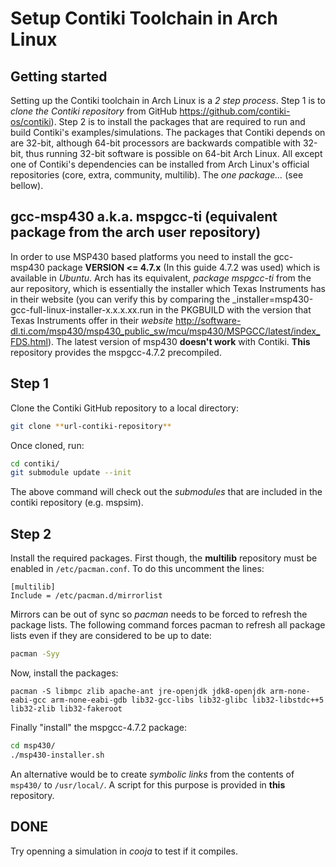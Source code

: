 # Setup Contiki Toolchain in Arch Linux

## Getting started
Setting up the Contiki toolchain in Arch Linux is a *2 step process*. Step 1 is to *clone the Contiki repository* from GitHub <https://github.com/contiki-os/contiki>). Step 2 is to install the packages that are required to run and build Contiki's examples/simulations. The packages that Contiki depends on are 32-bit, although 64-bit processors are backwards compatible with 32-bit, thus running 32-bit software is possible on 64-bit Arch Linux. All except
one of Contiki's dependencies can be installed from Arch Linux's official repositories (core, extra, community, multilib). The *one package...* (see bellow).

## gcc-msp430 a.k.a. mspgcc-ti (equivalent package from the arch user repository)
In order to use MSP430 based platforms you need to install the gcc-msp430 package **VERSION <= 4.7.x** (In this guide 4.7.2 was used) which is available in *Ubuntu*. Arch has its equivalent, *package mspgcc-ti* from the aur repository, which is essentially the installer which Texas Instruments has in their website (you can verify this by comparing the _installer=msp430-gcc-full-linux-installer-x.x.x.xx.run in the PKGBUILD with the version that Texas Instruments offer in their *website* <http://software-dl.ti.com/msp430/msp430_public_sw/mcu/msp430/MSPGCC/latest/index_FDS.html>). The latest version of msp430 **doesn't work** with Contiki. **This** repository provides the mspgcc-4.7.2 precompiled.

## Step 1
Clone the Contiki GitHub repository to a local directory:

```sh
git clone **url-contiki-repository**
```

Once cloned, run:

```sh
cd contiki/
git submodule update --init
```

The above command will check out the *submodules* that are included in the contiki repository (e.g. mspsim).

## Step 2
Install the required packages. First though, the **multilib** repository must be enabled in `/etc/pacman.conf`. To do this uncomment the lines:

```
[multilib]
Include = /etc/pacman.d/mirrorlist
```

Mirrors can be out of sync so *pacman* needs to be forced to refresh the package lists. The following command forces pacman to refresh all package lists even if they are considered to be up to date:

```sh
pacman -Syy
```

Now, install the packages:

```
pacman -S libmpc zlib apache-ant jre-openjdk jdk8-openjdk arm-none-eabi-gcc arm-none-eabi-gdb lib32-gcc-libs lib32-glibc lib32-libstdc++5 lib32-zlib lib32-fakeroot
```

Finally "install" the mspgcc-4.7.2 package:

```sh
cd msp430/
./msp430-installer.sh
```

An alternative would be to create *symbolic links* from the contents of `msp430/` to `/usr/local/`. A script for this purpose is provided in **this** repository.

## DONE
Try openning a simulation in *cooja* to test if it compiles.
